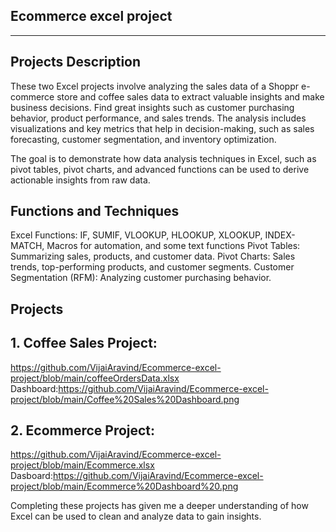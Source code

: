 ## **Ecommerce excel project**
---
## **Projects Description**
These two Excel projects involve analyzing the sales data of a Shoppr e-commerce store and coffee sales data to extract valuable insights and make business decisions. Find great insights such as customer purchasing behavior, product performance, and sales trends. The analysis includes visualizations and key metrics that help in decision-making, such as sales forecasting, customer segmentation, and inventory optimization.

The goal is to demonstrate how data analysis techniques in Excel, such as pivot tables, pivot charts, and advanced functions can be used to derive actionable insights from raw data.

## **Functions and Techniques**
Excel Functions: IF, SUMIF, VLOOKUP, HLOOKUP, XLOOKUP, INDEX-MATCH, Macros for automation, and some text functions
Pivot Tables: Summarizing sales, products, and customer data.
Pivot Charts: Sales trends, top-performing products, and customer segments.
Customer Segmentation (RFM): Analyzing customer purchasing behavior.

## **Projects**
## **1. Coffee Sales Project:** 
  https://github.com/VijaiAravind/Ecommerce-excel-project/blob/main/coffeeOrdersData.xlsx
  Dashboard:https://github.com/VijaiAravind/Ecommerce-excel-project/blob/main/Coffee%20Sales%20Dashboard.png

## **2. Ecommerce Project:**
  https://github.com/VijaiAravind/Ecommerce-excel-project/blob/main/Ecommerce.xlsx
  Dasboard:https://github.com/VijaiAravind/Ecommerce-excel-project/blob/main/Ecommerce%20Dashboard%20.png
  

Completing these projects has given me a deeper understanding of how Excel can be used to clean and analyze data to gain insights.

